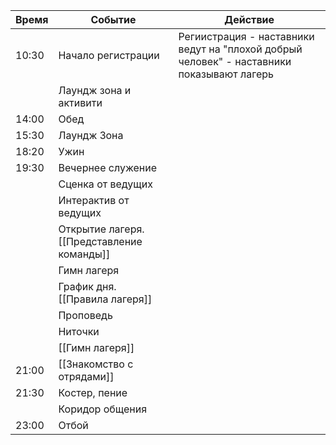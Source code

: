 | Время | Событие                                    | Действие                                                                                  |
| ----- | ------------------------------------------ | ----------------------------------------------------------------------------------------- |
| 10:30 | Начало регистрации                         | Региистрация - наставники ведут на "плохой добрый человек" - наставники показывают лагерь |
|       | Лаундж зона и активити                     |                                                                                           |
| 14:00 | Обед                                       |                                                                                           |
| 15:30 | Лаундж Зона                                |                                                                                           |
| 18:20 | Ужин                                       |                                                                                           |
| 19:30 | Вечернее служение                          |                                                                                           |
|       | Сценка от ведущих                          |                                                                                           |
|       | Интерактив от ведущих                      |                                                                                           |
|       | Открытие лагеря. [[Представление команды]] |                                                                                           |
|       | Гимн лагеря                                |                                                                                           |
|       | График дня. [[Правила лагеря]]             |                                                                                           |
|       | Проповедь                                  |                                                                                           |
|       | Ниточки                                    |                                                                                           |
|       | [[Гимн лагеря]]                            |                                                                                           |
| 21:00 | [[Знакомство с отрядами]]                  |                                                                                           |
| 21:30 | Костер, пение                              |                                                                                           |
|       | Коридор общения                            |                                                                                           |
| 23:00 | Отбой                                      |                                                                                           |
